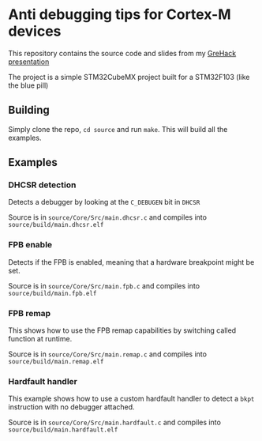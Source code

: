 # Anti debugging tips for Cortex-M devices

This repository contains the source code and slides from my [GreHack presentation](https://grehack.fr/2020/program#enodebug)

The project is a simple STM32CubeMX project built for a STM32F103 (like the blue pill)

## Building

Simply clone the repo, `cd source` and run `make`. This will build all the examples.

## Examples

### DHCSR detection

Detects a debugger by looking at the `C_DEBUGEN` bit in `DHCSR`

Source is in `source/Core/Src/main.dhcsr.c` and compiles into `source/build/main.dhcsr.elf`

### FPB enable

Detects if the FPB is enabled, meaning that a hardware breakpoint might be set.

Source is in `source/Core/Src/main.fpb.c` and compiles into `source/build/main.fpb.elf`

### FPB remap

This shows how to use the FPB remap capabilities by switching called function at runtime.

Source is in `source/Core/Src/main.remap.c` and compiles into `source/build/main.remap.elf`


### Hardfault handler

This example shows how to use a custom hardfault handler to detect a `bkpt` instruction with no debugger attached.

Source is in `source/Core/Src/main.hardfault.c` and compiles into `source/build/main.hardfault.elf`
